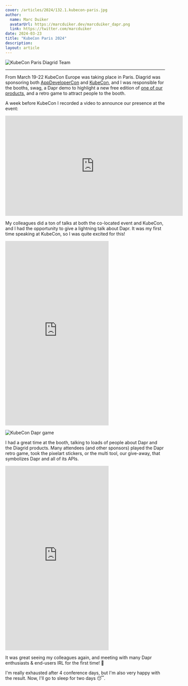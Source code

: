 ```yaml
---
cover: /articles/2024/132.1.kubecon-paris.jpg
author:
  name: Marc Duiker
  avatarUrl: https://marcduiker.dev/marcduiker_dapr.png
  link: https://twitter.com/marcduiker
date: 2024-03-23
title: "KubeCon Paris 2024"
description:
layout: article
---
```


![KubeCon Paris Diagrid Team](/articles/2024/132.1.kubecon-paris.jpg)

---

From March 19-22 KubeCon Europe was taking place in Paris. Diagrid was sponsoring both [AppDeveloperCon](https://events.linuxfoundation.org/kubecon-cloudnativecon-europe/co-located-events/appdevelopercon/) and [KubeCon](https://events.linuxfoundation.org/kubecon-cloudnativecon-europe/), and I was responsible for the booths, swag, a Dapr demo to highlight a new free edition of [one of our products](https://www.diagrid.io/conductor), and a retro game to attract people to the booth.

A week before KubeCon I recorded a video to announce our presence at the event:

<iframe width="560" height="315" src="https://www.youtube.com/embed/WlkThEEW10s?si=LEfK1ebCdwd_R3ii" title="YouTube video player" frameborder="0" allow="accelerometer; autoplay; clipboard-write; encrypted-media; gyroscope; picture-in-picture; web-share" referrerpolicy="strict-origin-when-cross-origin" allowfullscreen></iframe>

My colleagues did a ton of talks at both the co-located event and KubeCon, and I had the opportunity to give a lightning talk about Dapr. It was my first time speaking at KubeCon, so I was quite excited for this!

<iframe width="326" height="580" src="https://www.youtube.com/embed/Hz_xsEHPx9c" title="KubeCon Paris 2024" frameborder="0" allow="accelerometer; autoplay; clipboard-write; encrypted-media; gyroscope; picture-in-picture; web-share" allowfullscreen></iframe>

![KubeCon Dapr game](/articles/2024/132.5.kubecon-paris.jpg)

I had a great time at the booth, talking to loads of people about Dapr and the Diagrid products. Many attendees (and other sponsors) played the Dapr retro game, took the pixelart stickers, or the multi tool, our give-away, that symbolizes Dapr and all of its APIs.

<iframe width="326" height="580" src="https://www.youtube.com/embed/hAP91F3ZyqE" title="KubeCon Paris 2024 - Playing the Dapr game" frameborder="0" allow="accelerometer; autoplay; clipboard-write; encrypted-media; gyroscope; picture-in-picture; web-share" allowfullscreen></iframe>


It was great seeing my colleagues again, and meeting with many Dapr enthusiasts & end-users IRL for the first time! 🎉

I'm really exhausted after 4 conference days, but I'm also very happy with the result. Now, I'll go to sleep for two days 😴.